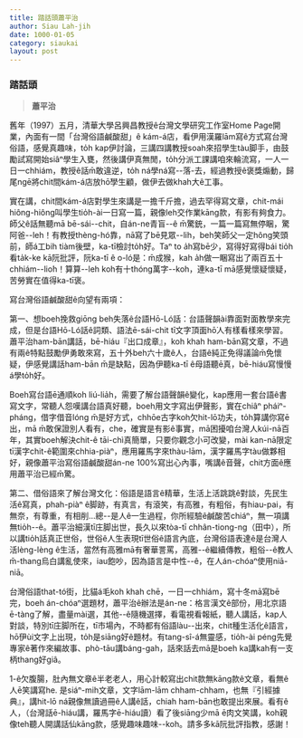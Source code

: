 ```yaml
---
title: 踏話頭蕭平治
author: Siau Lah-jih
date: 1000-01-05
category: siaukai
layout: post
---
```


### 踏話頭
> **蕭平治**

舊年（1997）五月，清華大學呂興昌教授ê台灣文學研究工作室Home Page開業，內面有一間「台灣俗語鹹酸甜」ê kám-á店，看伊用漢羅lām寫ê方式寫台灣俗語，感覺真趣味，to̍h  kap伊討論，三講四講教授soah來招學生tàu脚手，由鼓勵試寫開始siâⁿ學生入甕，然後講伊真無閒，to̍h分派工課講咱來輪流寫，一人一日一chhiám，教授ê話m̄敢違逆，to̍h  ná學ná寫--落-去，經過教授ê褒獎煽動，歸尾ngē將chit間kám-á店放hō͘學生顧，做伊去做khah大ê工事。

實在講，chit間kám-á店對學生來講是一擔千斤擔，過去罕得寫文章，chit-mái hiông-hiông叫學生tio̍h-ài一日寫一篇，親像leh交作業kāng款，有影有夠食力。師父ê話無聽mā bē-sái--chit，自án-ne青盲--ê m̄驚銃，一篇一篇寫無停睏，驚阿爸--leh！有教授thèng-hó靠，nā寫了bē見眾--lih，beh笑師父一定hông笑頭前，師á工bih tiàm後壁，ka-tī檢討to̍h好。Taⁿ to a̍h寫bē少，寫得好寫得bái  tio̍h看ta̍k-ke kā阮批評，阮ka-tī ê o-ló是：m̄成猴，kah a̍h做一睏寫出了兩百五十chhiám--lio͘h！算算--leh koh有十thóng萬字--koh，連ka-tī mā感覺懷疑懷疑，苦勞實在值得ka-tī褒。

寫台灣俗語鹹酸甜ê向望有兩項：

第一、想boeh挽救giōng beh失落ê台語Hō-Ló話：台語聲韻ài靠面對面教學來完成，但是台語Hō-Ló話ê詞類、語法ē-sái-chit tī文字頂面hō͘人有樣看樣來學習。蕭平治ham-bān講話，bē-hiáu『出口成章』，koh khah ham-bān寫文章，不過有兩ê特點鼓勵伊勇敢來寫，五十外beh六十歲ê人，台語ê純正免得議論m̄免懷疑，伊感覺講話ham-bān m̄是缺點，因為伊聽ka-tī ê母語聽ē真，bē-hiáu寫慢慢á學to̍h好。

Boeh寫台語ē通順koh liú-lia̍h，需要了解台語聲韻ê變化，kap應用一套台語ê書寫文字，常聽人怨嘆講台語真好聽，boeh用文字寫出伊聲影，實在chiâⁿ pháiⁿ-pháng，借字借音lóng m̄是好方式，chhōe古字koh欠hit-lō功夫，to̍h算講你寫ē出，mā m̄敢保證別人看有，che，確實是有影ê事實，mā困擾咱台灣人kúi-nā百年，其實boeh解決chit-ê tāi-chì真簡單，只要你觀念小可改變，mài kan-nā限定tī漢字chit-ê範圍來chhia-piàⁿ，應用羅馬字來thàu-lām，漢字羅馬字tàu做夥相好，親像蕭平治寫俗語鹹酸甜án-ne 100%寫出心內事，嘴講ê音聲，chit方面ê應用蕭平治已經m̄驚。

第二、借俗語來了解台灣文化：俗語是語言ê精華，生活上活跳跳ê對談，先民生活ê寫真，phah-piàⁿ ê脚跡，有真言，有滾笑，有高雅，有粗俗，有hiau-pai，有無奈，有尊重，有相削…總--是人ê一生過程，你所經驗ê鹹酸苦chiáⁿ，無一項講無tio̍h--ê。蕭平治細漢tī庄脚出世，長久以來tòa-tī chhân-tiong-ng（田中），所以講tio̍h話真正世俗，世俗ê人生表現tī世俗ê語言內底，台灣俗語表達ê是台灣人活lèng-lèng ê生活，當然有高雅mā有奢華詈罵，高雅--ê繼續傳教，粗俗--ê教人m̄-thang烏白講亂使來，iau飽吵，因為語言是中性--ê，在人án-chóaⁿ使用niā-niā。

台灣俗語that-tó街，比貓á毛koh khah chē，一日一chhiám，寫十冬mā寫bē完，boeh án-chóaⁿ選題材，蕭平治ê辦法是án-ne：格言漢文ê部份，用北京語ē-tàng了解，盡量mài選，其他--ê隨機選擇，看電視看報紙，聽人講話，kap人對談，特別tī庄脚所在，tī市場內，不時都有俗語làu--出來，chit種生活化ê語言，hō͘伊ùi文字上出現，to̍h是siāng好ê題材。有tang-sî-á無靈感，tio̍h-ài péng先覺專家ê著作來編故事、phò-tāu講báng-gah，話來話去mā是boeh ka講kah有一支柄thang好giâ。

1-ê欠腹腸，肚內無文章ê半老老人，用心計較寫出chit款無kāng款ê文章，看無ê人ē笑講寫he. 是siáⁿ-mih文章，文字lām-lām chham-chham，也無『引經據典』，講hit-lō ná親像無讀過冊ê人講ê話，chiah ham-bān也敢提出來展。看有ê人，（台灣話ē-hiáu講，羅馬字ē-hiáu讀）看了後siāng少mā ē肉文笑講，koh親像teh聽人開講話仙kāng款，感覺趣味趣味--koh。請多多kā阮批評指教，感謝！
